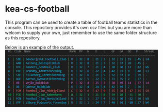 # kea-cs-football
This program can be used to create a table of football teams statistics in the console. This repository provides it's own csv files but you are more than welcom to supply your own, just remember to use the same folder structure as this repository.

Below is an example of the output.
![Table](table.png)